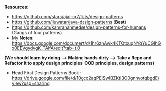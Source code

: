 **Resources:**

- https://github.com/stars/ajai-cr7/lists/design-patterns
- https://github.com/iluwatar/java-design-patterns (**Best**)
- https://github.com/kamranahmedse/design-patterns-for-humans (Gangs of four patterns)
- My **Notes**: https://docs.google.com/document/d/1hr6znAwk4KTQtxuqNYqYuCGIhGx0EEVgydvgK_TAlfA/edit?tab=t.0

**(We should learn by doing --> Making hands dirty --> Take a Repo and **Refactor** it to apply design principles, OOD principles, design patterns)**


- Head First Design Patterns Book : https://drive.google.com/file/d/10gco2aqPEjSwIBZKtI3O0gnhvotqbgdE/view?usp=sharing
